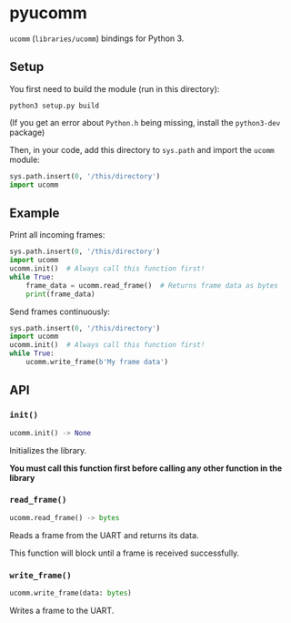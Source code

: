 # pyucomm

`ucomm` (`libraries/ucomm`) bindings for Python 3.

## Setup

You first need to build the module (run in this directory):

```shell
python3 setup.py build
```

(If you get an error about `Python.h` being missing, install the `python3-dev` package)

Then, in your code, add this directory to `sys.path` and import the `ucomm` module:
```python
sys.path.insert(0, '/this/directory')
import ucomm
```

## Example

Print all incoming frames:
```python
sys.path.insert(0, '/this/directory')
import ucomm
ucomm.init()  # Always call this function first!
while True:
    frame_data = ucomm.read_frame()  # Returns frame data as bytes
    print(frame_data)
```

Send frames continuously:
```python
sys.path.insert(0, '/this/directory')
import ucomm
ucomm.init()  # Always call this function first!
while True:
    ucomm.write_frame(b'My frame data')
```

## API

### `init()`

```python
ucomm.init() -> None
```
Initializes the library.

**You must call this function first before calling any other function in the library**

### `read_frame()`

```python
ucomm.read_frame() -> bytes
```

Reads a frame from the UART and returns its data.

This function will block until a frame is received successfully.

### `write_frame()`

```python
ucomm.write_frame(data: bytes)
```

Writes a frame to the UART.
